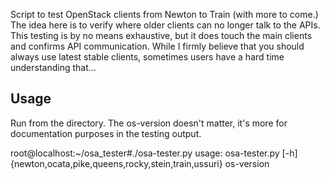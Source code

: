 Script to test OpenStack clients from Newton to Train (with more to come.)
The idea here is to verify where older clients can no longer talk to the
APIs. This testing is by no means exhaustive, but it does touch the main 
clients and confirms API communication. While I firmly believe that you 
should always use latest stable clients, sometimes users have a 
hard time understanding that...

## Usage
Run from the directory. The os-version doesn't matter, it's more for 
documentation purposes in the testing output.

root@localhost:~/osa_tester#./osa-tester.py
usage: osa-tester.py [-h]
                     {newton,ocata,pike,queens,rocky,stein,train,ussuri}
                     os-version


